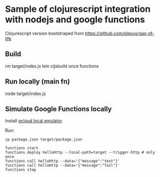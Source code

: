 # Sample of clojurescript integration with nodejs and google functions 

Clojurescript version bootstraped from https://github.com/plexus/gas-of-life

## Build

  rm target/index.js
  lein cljsbuild once functions


## Run locally (main fn)

   node target/index.js

## Simulate Google Functions locally

Install [gcloud local emulator](https://cloud.google.com/functions/docs/emulator)

Run:

    cp package.json target/package.json

    functions start
    functions deploy helloHttp --local-path=target --trigger-http # only once
    functions call helloHttp --data='{"message":"test"}'
    functions call helloHttp --data='{"message":"fail"}'
    functions stop


